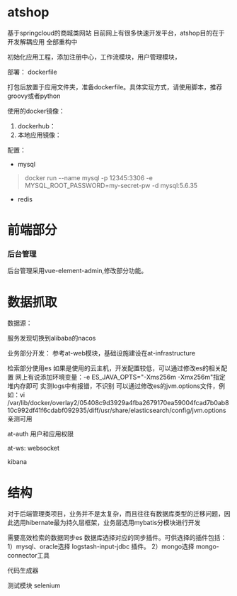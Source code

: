 # atshop
基于springcloud的商城类网站
目前网上有很多快速开发平台，atshop目的在于开发解耦应用
全部重构中

初始化应用工程，添加注册中心，工作流模块，用户管理模块，



部署：
dockerfile 

打包后放置于应用文件夹，准备dockerfile。具体实现方式，请使用脚本，推荐groovy或者python

使用的docker镜像：
1. dockerhub：
2. 本地应用镜像：

配置：
* mysql
> docker run --name mysql -p 12345:3306 -e MYSQL_ROOT_PASSWORD=my-secret-pw -d mysql:5.6.35
* redis

# 前端部分
### 后台管理
后台管理采用vue-element-admin,修改部分功能。

# 数据抓取
数据源：


服务发现切换到alibaba的nacos

业务部分开发：
参考at-web模块，基础设施建设在at-infrastructure

检索部分使用es
如果是使用的云主机，开发配置较低，可以通过修改es的相关配置
网上有说添加环境变量：-e ES_JAVA_OPTS="-Xms256m -Xmx256m"指定堆内存即可
实测logs中有报错，不识别
可以通过修改es的jvm.options文件，例如：vi /var/lib/docker/overlay2/05408c9d3929a4fba2679170ea59004fcad7b0ab810c992df41f6cdabf092935/diff/usr/share/elasticsearch/config/jvm.options
亲测可用


at-auth
用户和应用权限



at-ws:
websocket

kibana

# 结构
对于后端管理类项目，业务并不是太复杂，而且往往有数据库类型的迁移问题，因此选用hibernate最为持久层框架，业务层选用mybatis分模块进行开发

需要高效检索的数据同步es
数据库选择对应的同步插件。可供选择的插件包括：
1）mysql、oracle选择 logstash-input-jdbc 插件。
2）mongo选择 mongo-connector工具

代码生成器

测试模块
selenium 
